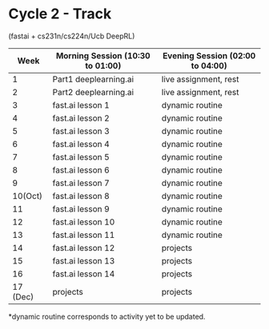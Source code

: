 # Cycle 2 - Track 
(fastai + cs231n/cs224n/Ucb DeepRL)

|Week| Morning Session (10:30 to 01:00)| Evening Session (02:00 to 04:00) |
|---|---|---|
| 1  | Part1 deeplearning.ai  | live assignment, rest |
| 2 | Part2 deeplearning.ai  | live assignment, rest |
| 3  | fast.ai lesson 1  |  dynamic routine |
| 4  | fast.ai lesson 2  |  dynamic routine |
| 5  |  fast.ai lesson 3 |  dynamic routine |
| 6  |  fast.ai lesson 4 |  dynamic routine |
| 7  | fast.ai lesson 5  | dynamic routine |
| 8  |  fast.ai lesson 6 | dynamic routine |
| 9  |  fast.ai lesson 7 | dynamic routine |
| 10(Oct)  | fast.ai lesson 8  | dynamic routine  |
|  11  | fast.ai lesson 9 | dynamic routine  |
|  12 | fast.ai lesson 10 | dynamic routine  |
|  13 | fast.ai lesson 11 | dynamic routine  |
|  14 | fast.ai lesson 12 | projects |
|  15 | fast.ai lesson 13 | projects |
|  16 | fast.ai lesson 14 | projects  |
|  17 (Dec)| projects | projects  |


*dynamic routine corresponds to activity yet to be updated.
